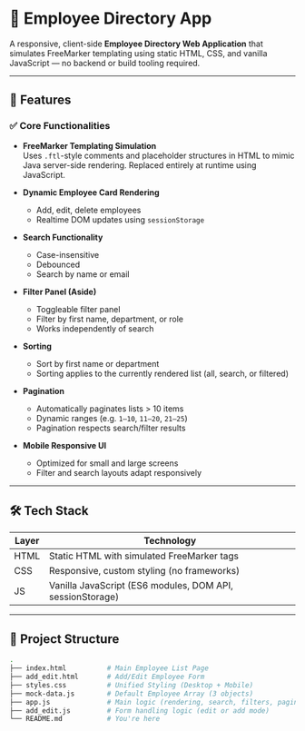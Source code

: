 # 👥 Employee Directory App

A responsive, client-side **Employee Directory Web Application** that simulates FreeMarker templating using static HTML, CSS, and vanilla JavaScript — no backend or build tooling required.

---

## 🚀 Features

### ✅ Core Functionalities

- **FreeMarker Templating Simulation**  
  Uses `.ftl`-style comments and placeholder structures in HTML to mimic Java server-side rendering. Replaced entirely at runtime using JavaScript.

- **Dynamic Employee Card Rendering**
  - Add, edit, delete employees
  - Realtime DOM updates using `sessionStorage`

- **Search Functionality**
  - Case-insensitive
  - Debounced
  - Search by name or email

- **Filter Panel (Aside)**
  - Toggleable filter panel
  - Filter by first name, department, or role
  - Works independently of search

- **Sorting**
  - Sort by first name or department
  - Sorting applies to the currently rendered list (all, search, or filtered)

- **Pagination**
  - Automatically paginates lists > 10 items
  - Dynamic ranges (e.g. `1–10`, `11–20`, `21–25`)
  - Pagination respects search/filter results

- **Mobile Responsive UI**
  - Optimized for small and large screens
  - Filter and search layouts adapt responsively

---

## 🛠️ Tech Stack

| Layer | Technology |
|-------|------------|
| HTML | Static HTML with simulated FreeMarker tags |
| CSS  | Responsive, custom styling (no frameworks) |
| JS   | Vanilla JavaScript (ES6 modules, DOM API, sessionStorage) |

---

## 📂 Project Structure

```bash
.
├── index.html          # Main Employee List Page
├── add_edit.html       # Add/Edit Employee Form
├── styles.css          # Unified Styling (Desktop + Mobile)
├── mock-data.js        # Default Employee Array (3 objects)
├── app.js              # Main logic (rendering, search, filters, pagination)
├── add_edit.js         # Form handling logic (edit or add mode)
└── README.md           # You're here
